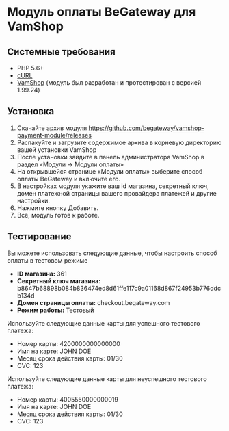 # Модуль оплаты BeGateway для VamShop

## Системные требования

* PHP 5.6+
* [cURL](http://php.net/manual/en/book.curl.php)
* [VamShop](https://vamshop.ru/) (модуль был разработан и протестирован с версией 1.99.24)

## Установка

1. Скачайте архив модуля https://github.com/begateway/vamshop-payment-module/releases
2. Распакуйте и загрузите содержимое архива в корневую директорию вашей установки VamShop
3. После установки зайдите в панель администратора VamShop в раздел «Модули → Модули оплаты»
4. На открывшейся странице «Модули оплаты» выберите способ оплаты BeGateway и включите его.
5. В настройках модуля укажите ваш id магазина, секретный ключ, домен платежной страницы вашего провайдера платежей и другие настройки.
6. Нажмите кнопку Добавить.
7. Всё, модуль готов к работе.

## Тестирование

Вы можете использовать следующие данные, чтобы настроить способ оплаты в тестовом режиме

  * __ID магазина:__ 361
  * __Секретный ключ магазина:__ b8647b68898b084b836474ed8d61ffe117c9a01168d867f24953b776ddcb134d
  * __Домен страницы оплаты:__ checkout.begateway.com
  * __Режим работы:__ Тестовый

Используйте следующие данные карты для успешного тестового платежа:

  * Номер карты: 4200000000000000
  * Имя на карте: JOHN DOE
  * Месяц срока действия карты: 01/30
  * CVC: 123

Используйте следующие данные карты для неуспешного тестового платежа:

  * Номер карты: 4005550000000019
  * Имя на карте: JOHN DOE
  * Месяц срока действия карты: 01/30
  * CVC: 123
